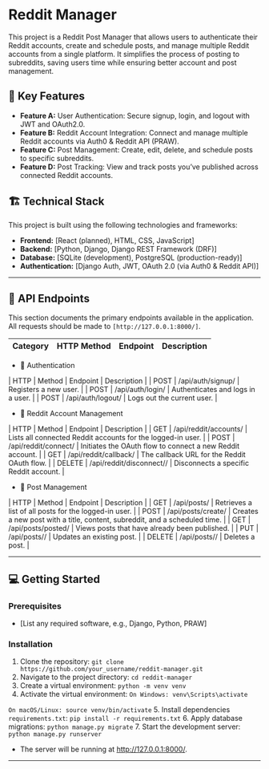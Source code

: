 # Reddit Manager

This project is a Reddit Post Manager that allows users to authenticate their Reddit accounts, create and schedule posts, and manage multiple Reddit accounts from a single platform. It simplifies the process of posting to subreddits, saving users time while ensuring better account and post management.

## 🌟 Key Features

* **Feature A:** User Authentication: Secure signup, login, and logout with JWT and OAuth2.0.
* **Feature B:** Reddit Account Integration: Connect and manage multiple Reddit accounts via Auth0 & Reddit API (PRAW).
* **Feature C:** Post Management: Create, edit, delete, and schedule posts to specific subreddits.
* **Feature D:** Post Tracking: View and track posts you’ve published across connected Reddit accounts.

## 🏗️ Technical Stack

This project is built using the following technologies and frameworks:

* **Frontend:** [React (planned), HTML, CSS, JavaScript]
* **Backend:** [Python, Django, Django REST Framework (DRF)]
* **Database:** [SQLite (development), PostgreSQL (production-ready)]
* **Authentication:** [Django Auth, JWT, OAuth 2.0 (via Auth0 & Reddit API)]

---

## 🔗 API Endpoints

This section documents the primary endpoints available in the application. All requests should be made to `[http://127.0.0.1:8000/]`.

| Category | HTTP Method | Endpoint | Description |
| :--- | :--- | :--- | :--- |

* 🔑 Authentication

| HTTP | Method	| Endpoint	| Description |
| POST	| /api/auth/signup/	| Registers a new user. |
| POST	| /api/auth/login/	| Authenticates and logs in a user. |
| POST	| /api/auth/logout/ |	Logs out the current user. |

* 🦊 Reddit Account Management

| HTTP | Method	| Endpoint	| Description |
| GET | /api/reddit/accounts/ |	Lists all connected Reddit accounts for the logged-in user. |
| POST | /api/reddit/connect/ |	Initiates the OAuth flow to connect a new Reddit account. |
| GET |	/api/reddit/callback/ |	The callback URL for the Reddit OAuth flow. |
| DELETE |	/api/reddit/disconnect/<id>/ |	Disconnects a specific Reddit account. |

* 📝 Post Management

| HTTP | Method |	Endpoint | Description |
| GET |	/api/posts/ |	Retrieves a list of all posts for the logged-in user. |
| POST |	/api/posts/create/ |	Creates a new post with a title, content, subreddit, and a scheduled time. |
| GET |	/api/posts/posted/ |	Views posts that have already been published. |
| PUT |	/api/posts/<id>/ |	Updates an existing post. |
| DELETE |	/api/posts/<id>/ |	Deletes a post. |

---

## 💻 Getting Started

### Prerequisites

* [List any required software, e.g., Django, Python, PRAW]

### Installation

1.  Clone the repository:
    `git clone https://github.com/your_username/reddit-manager.git`
2.  Navigate to the project directory:
    `cd reddit-manager`
3. Create a virtual environment:
    `python -m venv venv`
4. Activate the virtual environment:
`On Windows: venv\Scripts\activate`

`On macOS/Linux: source venv/bin/activate`
5.  Install dependencies `requirements.txt`:
    `pip install -r requirements.txt`
6.  Apply database migrations:
    `python manage.py migrate`
7. Start the development server:
    `python manage.py runserver`

* The server will be running at http://127.0.0.1:8000/.

---
